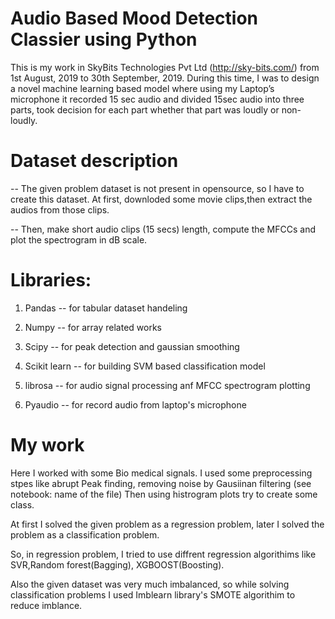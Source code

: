 # Audio Based Mood Detection Classier using Python

This is my work in SkyBits Technologies Pvt Ltd (http://sky-bits.com/) from 1st August, 2019 to 30th September, 2019. During this time, I was to design a novel machine learning based model where using my Laptop’s microphone it recorded 15 sec audio and divided 15sec audio into three parts, took decision for each part whether that part was loudly or non-loudly.

# Dataset description

-- The given problem dataset is not present in opensource, so I have to create this dataset. At first,  downloded some movie clips,then extract the audios from those clips.

-- Then, make short audio clips (15 secs) length, compute the MFCCs and plot the spectrogram in dB scale.

# Libraries:

1. Pandas -- for tabular dataset handeling

2. Numpy -- for array related works

3. Scipy -- for peak detection and gaussian smoothing

4. Scikit learn -- for building SVM based classification model

5. librosa -- for audio signal processing anf MFCC spectrogram plotting

6. Pyaudio -- for record audio from laptop's microphone


# My work

Here I worked with some Bio medical signals.  I used some preprocessing stpes like abrupt Peak finding, removing noise by Gausiinan filtering (see notebook: name of the file)
Then using histrogram plots try to create some class.

At first I solved the given problem as a regression problem, later I solved the problem as a classification problem.

So, in regression problem, I tried to use diffrent regression algorithims like SVR,Random forest(Bagging), XGBOOST(Boosting).

Also the given dataset was very much imbalanced, so while solving classification problems I used Imblearn library's SMOTE algorithim to reduce imblance.
